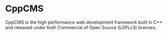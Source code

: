 CppCMS
======

CppCMS is the high performance web development framework built in C++ and released under both Commercial of Open Source (LGPLv3) licenses.